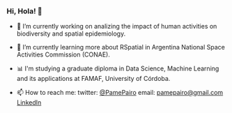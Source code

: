 ### Hi, Hola! 👋


- 🔭 I’m currently working on analizing the impact of human activities on biodiversity and spatial epidemiology.
- 🌱 I’m currently learning more about RSpatial in Argentina National Space Activities Commission (CONAE).
- 📊 I'm studying a graduate diploma in Data Science, Machine Learning and its applications at FAMAF, University of Córdoba.

- 📫 How to reach me: twitter: [@PamePairo](https://twitter.com/PamePairo)
                       email: pamepairo@gmail.com
                       [LinkedIn](https://www.linkedin.com/in/pamela-e-pairo-5a2004202/)

<!--
**PamelaPairo/PamelaPairo** is a ✨ _special_ ✨ repository because its `README.md` (this file) appears on your GitHub profile.

Here are some ideas to get you started:

- 🔭 I’m currently working on analizing the impact of human activities on biodiversity using taxonomic and functional approach.
- 🌱 I’m currently learning more about RSpatial
- 👯 I’m looking to collaborate on 
- 🤔 I’m looking for help with ...
- 💬 Ask me about ...
- 😄 Pronouns: she/her
- ⚡ Fun fact: ...
-->
